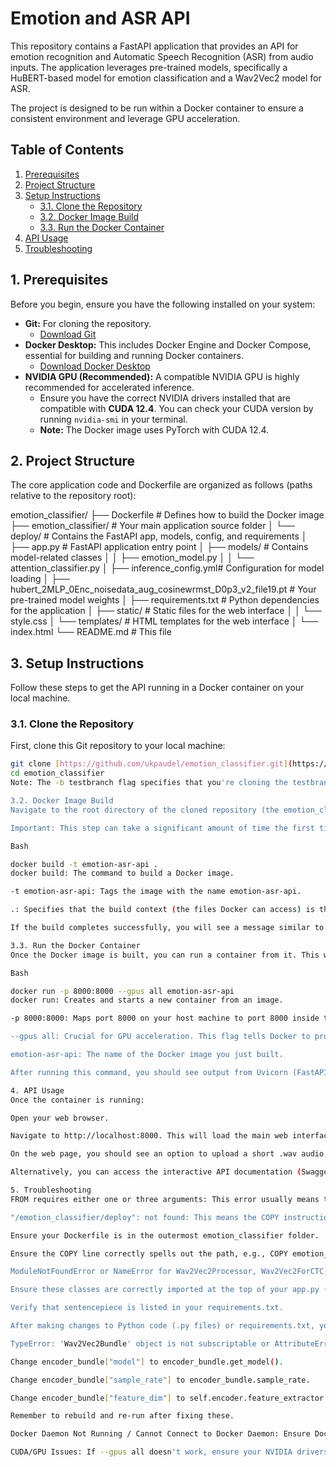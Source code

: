 # Emotion and ASR API

This repository contains a FastAPI application that provides an API for emotion recognition and Automatic Speech Recognition (ASR) from audio inputs. The application leverages pre-trained models, specifically a HuBERT-based model for emotion classification and a Wav2Vec2 model for ASR.

The project is designed to be run within a Docker container to ensure a consistent environment and leverage GPU acceleration.

## Table of Contents

1.  [Prerequisites](#1-prerequisites)
2.  [Project Structure](#2-project-structure)
3.  [Setup Instructions](#3-setup-instructions)
    * [3.1. Clone the Repository](#31-clone-the-repository)
    * [3.2. Docker Image Build](#32-docker-image-build)
    * [3.3. Run the Docker Container](#33-run-the-docker-container)
4.  [API Usage](#4-api-usage)
5.  [Troubleshooting](#5-troubleshooting)

## 1. Prerequisites

Before you begin, ensure you have the following installed on your system:

* **Git:** For cloning the repository.
    * [Download Git](https://git-scm.com/downloads)
* **Docker Desktop:** This includes Docker Engine and Docker Compose, essential for building and running Docker containers.
    * [Download Docker Desktop](https://www.docker.com/products/docker-desktop/)
* **NVIDIA GPU (Recommended):** A compatible NVIDIA GPU is highly recommended for accelerated inference.
    * Ensure you have the correct NVIDIA drivers installed that are compatible with **CUDA 12.4**. You can check your CUDA version by running `nvidia-smi` in your terminal.
    * **Note:** The Docker image uses PyTorch with CUDA 12.4.

## 2. Project Structure

The core application code and Dockerfile are organized as follows (paths relative to the repository root):

emotion_classifier/
├── Dockerfile                  # Defines how to build the Docker image
├── emotion_classifier/         # Your main application source folder
│   └── deploy/                 # Contains the FastAPI app, models, config, and requirements
│       ├── app.py              # FastAPI application entry point
│       ├── models/             # Contains model-related classes
│       │   ├── emotion_model.py
│       │   └── attention_classifier.py
│       ├── inference_config.yml# Configuration for model loading
│       ├── hubert_2MLP_0Enc_noisedata_aug_cosinewrmst_D0p3_v2_file19.pt # Your pre-trained model weights
│       ├── requirements.txt    # Python dependencies for the application
│       ├── static/             # Static files for the web interface
│       │   └── style.css
│       └── templates/          # HTML templates for the web interface
│           └── index.html
└── README.md                   # This file


## 3. Setup Instructions

Follow these steps to get the API running in a Docker container on your local machine.

### 3.1. Clone the Repository

First, clone this Git repository to your local machine:

```bash
git clone [https://github.com/ukpaudel/emotion_classifier.git](https://github.com/ukpaudel/emotion_classifier.git) -b testbranch
cd emotion_classifier
Note: The -b testbranch flag specifies that you're cloning the testbranch directly.

3.2. Docker Image Build
Navigate to the root directory of the cloned repository (the emotion_classifier folder where the Dockerfile is located). Then, build the Docker image. This process will download the necessary base image, copy your application code, and install all Python dependencies.

Important: This step can take a significant amount of time the first time you run it, as it needs to download large base images and install many Python packages. Subsequent builds will be faster due to Docker's caching.

Bash

docker build -t emotion-asr-api .
docker build: The command to build a Docker image.

-t emotion-asr-api: Tags the image with the name emotion-asr-api.

.: Specifies that the build context (the files Docker can access) is the current directory (the repository root).

If the build completes successfully, you will see a message similar to Successfully built <image_id> and Successfully tagged emotion-asr-api:latest.

3.3. Run the Docker Container
Once the Docker image is built, you can run a container from it. This will start your FastAPI application.

Bash

docker run -p 8000:8000 --gpus all emotion-asr-api
docker run: Creates and starts a new container from an image.

-p 8000:8000: Maps port 8000 on your host machine to port 8000 inside the container. This is how you'll access the API from your browser or other applications.

--gpus all: Crucial for GPU acceleration. This flag tells Docker to provide access to all available NVIDIA GPUs on your host machine to the container. If you don't have an NVIDIA GPU or the drivers aren't set up, you might omit this flag (but inference will be much slower on CPU).

emotion-asr-api: The name of the Docker image you just built.

After running this command, you should see output from Uvicorn (FastAPI's server) in your terminal, indicating that the application has started and is listening on 0.0.0.0:8000.

4. API Usage
Once the container is running:

Open your web browser.

Navigate to http://localhost:8000. This will load the main web interface for the application.

On the web page, you should see an option to upload a short .wav audio file (a few seconds long). Select your audio file and submit it to receive emotion and ASR predictions.

Alternatively, you can access the interactive API documentation (Swagger UI) by navigating to http://localhost:8000/docs. Here, you can manually test the API endpoints.

5. Troubleshooting
FROM requires either one or three arguments: This error usually means there's an inline comment (#) on the same line as the FROM or COPY instruction in your Dockerfile. Ensure these lines are clean, e.g., FROM pytorch/pytorch:2.4.1-cuda12.4-cudnn9-runtime and COPY emotion_classifier/deploy/ /app/.

"/emotion_classifier/deploy": not found: This means the COPY instruction in your Dockerfile can't find the source directory.

Ensure your Dockerfile is in the outermost emotion_classifier folder.

Ensure the COPY line correctly spells out the path, e.g., COPY emotion_classifier/deploy/ /app/. The path is relative to the Dockerfile's location.

ModuleNotFoundError or NameError for Wav2Vec2Processor, Wav2Vec2ForCTC, etc.:

Ensure these classes are correctly imported at the top of your app.py (e.g., from transformers import Wav2Vec2Processor, Wav2Vec2ForCTC).

Verify that sentencepiece is listed in your requirements.txt.

After making changes to Python code (.py files) or requirements.txt, you must rebuild the Docker image (docker build -t emotion-asr-api .) and then re-run the container.

TypeError: 'Wav2Vec2Bundle' object is not subscriptable or AttributeError: 'Wav2Vec2Bundle' object has no attribute 'feature_dim': This means you're trying to access parts of the torchaudio.pipelines.HUBERT_BASE (or similar bundle) incorrectly.

Change encoder_bundle["model"] to encoder_bundle.get_model().

Change encoder_bundle["sample_rate"] to encoder_bundle.sample_rate.

Change encoder_bundle["feature_dim"] to self.encoder.feature_extractor.config.output_dim (assuming self.encoder is the model obtained via get_model()).

Remember to rebuild and re-run after fixing these.

Docker Daemon Not Running / Cannot Connect to Docker Daemon: Ensure Docker Desktop is running on your machine.

CUDA/GPU Issues: If --gpus all doesn't work, ensure your NVIDIA drivers are up-to-date and compatible with CUDA 12.4, and that Docker Desktop is configured to use the WSL 2 backend (Windows) or has proper GPU passthrough set up (Linux). Check Docker Desktop settings for GPU.